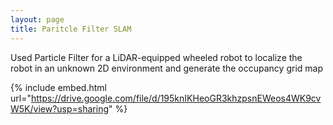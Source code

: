 ```yaml
---
layout: page
title: Paritcle Filter SLAM
---
```


Used Particle Filter for a LiDAR-equipped wheeled robot to localize the robot in an unknown 2D environment and generate the occupancy grid map

{% include embed.html url="https://drive.google.com/file/d/195knIKHeoGR3khzpsnEWeos4WK9cvW5K/view?usp=sharing" %}








